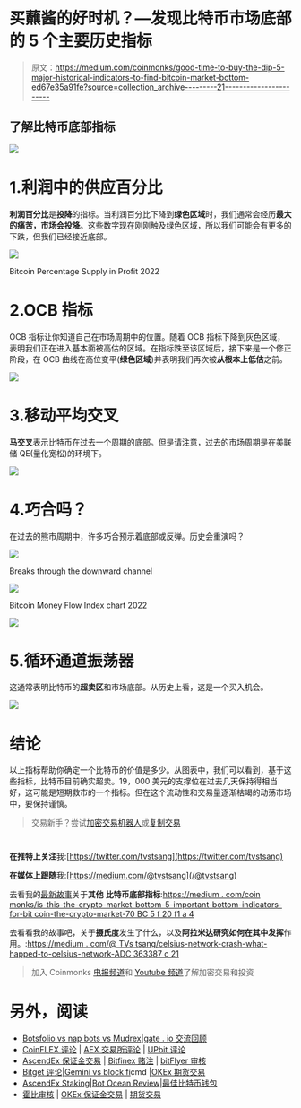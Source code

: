 # 买蘸酱的好时机？—发现比特币市场底部的 5 个主要历史指标

> 原文：<https://medium.com/coinmonks/good-time-to-buy-the-dip-5-major-historical-indicators-to-find-bitcoin-market-bottom-ed67e35a91fe?source=collection_archive---------21----------------------->

## 了解比特币底部指标

![](img/ff19d17ea2dd48ce0b26c268da52fb74.png)

# 1.利润中的供应百分比

**利润百分比**是**投降**的指标。当利润百分比下降到**绿色区域**时，我们通常会经历**最大的痛苦，市场会投降**。这些数字现在刚刚触及绿色区域，所以我们可能会有更多的下跌，但我们已经接近底部。

![](img/e82e941124c8c69f9c814cf474b259a0.png)

Bitcoin Percentage Supply in Profit 2022

# 2.OCB 指标

OCB 指标让你知道自己在市场周期中的位置。随着 OCB 指标下降到灰色区域，表明我们正在进入基本面被高估的区域。在指标跌至该区域后，接下来是一个修正阶段，在 OCB 曲线在高位变平(**绿色区域**)并表明我们再次被**从根本上低估**之前。

![](img/c18a0849bfa45310a1b0e5383e023a4d.png)

# 3.移动平均交叉

**马交叉**表示比特币在过去一个周期的底部。但是请注意，过去的市场周期是在美联储 QE(量化宽松)的环境下。

![](img/abafd0e7c71679e2a3ccf1bd3e59999c.png)

# 4.巧合吗？

在过去的熊市周期中，许多巧合预示着底部或反弹。历史会重演吗？

![](img/ab0f116dde771f83b0af96f918147f26.png)

Breaks through the downward channel

![](img/35f42c44b73a42546e39fd6db14ac5dd.png)

Bitcoin Money Flow Index chart 2022

![](img/35af2602a30fb8c4c0c348e08b29f18d.png)

# 5.循环通道振荡器

这通常表明比特币的**超卖区**和市场底部。从历史上看，这是一个买入机会。

![](img/238d6f2af929fc7a0b19dc9e085b0ec3.png)

# 结论

以上指标帮助你确定一个比特币的价值是多少。从图表中，我们可以看到，基于这些指标，比特币目前确实超卖。19，000 美元的支撑位在过去几天保持得相当好，这可能是短期救市的一个指标。但在这个流动性和交易量逐渐枯竭的动荡市场中，要保持谨慎。

> 交易新手？尝试[加密交易机器人](/coinmonks/crypto-trading-bot-c2ffce8acb2a)或[复制交易](/coinmonks/top-10-crypto-copy-trading-platforms-for-beginners-d0c37c7d698c)

#

#

#

**在推特上关注**我:[https://twitter.com/tvstsang](https://twitter.com/tvstsang)

**在媒体上跟随**我:[https://medium.com/@tvstsang](/@tvstsang)

去看我的[最新故事](/@tvstsang/celsius-network-crash-what-happened-to-celsius-network-adc363387c21)关于**其他** **比特币底部指标**:[https://medium . com/coin monks/is-this-the-crypto-market-bottom-5-important-bottom-indicators-for-bit coin-the-crypto-market-70 BC 5 f 20 f1 a 4](/coinmonks/is-this-the-crypto-market-bottom-5-important-bottom-indicators-for-bitcoin-the-crypto-market-70bc5f20f1a4)

去看看我的故事吧，关于**摄氏度**发生了什么，以及**阿拉米达研究如何在其中发挥**作用。:[https://medium . com/@ TVs tsang/celsius-network-crash-what-happed-to-celsius-network-ADC 363387 c 21](/@tvstsang/celsius-network-crash-what-happened-to-celsius-network-adc363387c21)

> 加入 Coinmonks [电报频道](https://t.me/coincodecap)和 [Youtube 频道](https://www.youtube.com/c/coinmonks/videos)了解加密交易和投资

# 另外，阅读

*   [Botsfolio vs nap bots vs Mudrex](/coinmonks/botsfolio-vs-napbots-vs-mudrex-c81344970c02)|[gate . io 交流回顾](/coinmonks/gate-io-exchange-review-61bf87b7078f)
*   [CoinFLEX 评论](https://coincodecap.com/coinflex-review) | [AEX 交易所评论](https://coincodecap.com/aex-exchange-review) | [UPbit 评论](https://coincodecap.com/upbit-review)
*   [AscendEx 保证金交易](https://coincodecap.com/ascendex-margin-trading) | [Bitfinex 赌注](https://coincodecap.com/bitfinex-staking) | [bitFlyer 审核](https://coincodecap.com/bitflyer-review)
*   [Bitget 评论](https://coincodecap.com/bitget-review)|[Gemini vs block fi](https://coincodecap.com/gemini-vs-blockfi)cmd |[OKEx 期货交易](https://coincodecap.com/okex-futures-trading)
*   [AscendEx Staking](https://coincodecap.com/ascendex-staking)|[Bot Ocean Review](https://coincodecap.com/bot-ocean-review)|[最佳比特币钱包](https://coincodecap.com/bitcoin-wallets-india)
*   [霍比审核](https://coincodecap.com/huobi-review) | [OKEx 保证金交易](https://coincodecap.com/okex-margin-trading) | [期货交易](https://coincodecap.com/futures-trading)